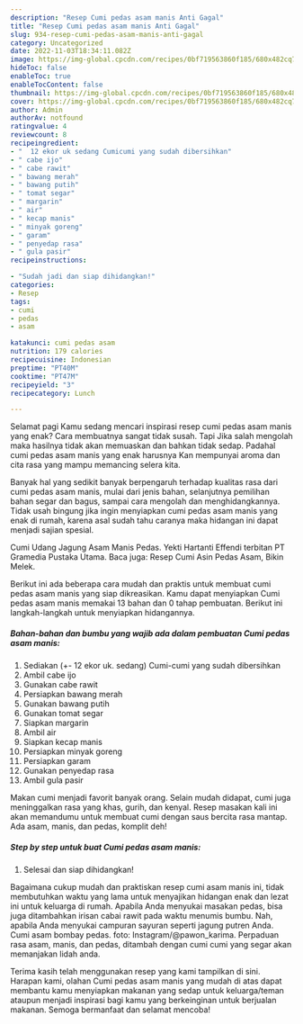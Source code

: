 ```yaml
---
description: "Resep Cumi pedas asam manis Anti Gagal"
title: "Resep Cumi pedas asam manis Anti Gagal"
slug: 934-resep-cumi-pedas-asam-manis-anti-gagal
category: Uncategorized
date: 2022-11-03T18:34:11.082Z
image: https://img-global.cpcdn.com/recipes/0bf719563860f185/680x482cq70/cumi-pedas-asam-manis-foto-resep-utama.jpg
hideToc: false
enableToc: true
enableTocContent: false
thumbnail: https://img-global.cpcdn.com/recipes/0bf719563860f185/680x482cq70/cumi-pedas-asam-manis-foto-resep-utama.jpg
cover: https://img-global.cpcdn.com/recipes/0bf719563860f185/680x482cq70/cumi-pedas-asam-manis-foto-resep-utama.jpg
author: Admin
authorAv: notfound
ratingvalue: 4
reviewcount: 8
recipeingredient:
- "  12 ekor uk sedang Cumicumi yang sudah dibersihkan"
- " cabe ijo"
- " cabe rawit"
- " bawang merah"
- " bawang putih"
- " tomat segar"
- " margarin"
- " air"
- " kecap manis"
- " minyak goreng"
- " garam"
- " penyedap rasa"
- " gula pasir"
recipeinstructions:

- "Sudah jadi dan siap dihidangkan!"
categories:
- Resep
tags:
- cumi
- pedas
- asam

katakunci: cumi pedas asam 
nutrition: 179 calories
recipecuisine: Indonesian
preptime: "PT40M"
cooktime: "PT47M"
recipeyield: "3"
recipecategory: Lunch

---
```



Selamat pagi Kamu sedang mencari inspirasi resep cumi pedas asam manis yang enak? Cara membuatnya sangat tidak susah. Tapi Jika salah mengolah maka hasilnya tidak akan memuaskan dan bahkan tidak sedap. Padahal cumi pedas asam manis yang enak harusnya Kan mempunyai aroma dan cita rasa yang mampu memancing selera kita.


Banyak hal yang sedikit banyak berpengaruh terhadap kualitas rasa dari cumi pedas asam manis, mulai dari jenis bahan, selanjutnya pemilihan bahan segar dan bagus, sampai cara mengolah dan menghidangkannya. Tidak usah bingung jika ingin menyiapkan cumi pedas asam manis yang enak di rumah, karena asal sudah tahu caranya maka hidangan ini dapat menjadi sajian spesial.

Cumi Udang Jagung Asam Manis Pedas. Yekti Hartanti Effendi terbitan PT Gramedia Pustaka Utama. Baca juga: Resep Cumi Asin Pedas Asam, Bikin Melek.


Berikut ini ada beberapa cara mudah dan praktis untuk membuat cumi pedas asam manis yang siap dikreasikan. Kamu dapat menyiapkan Cumi pedas asam manis memakai 13 bahan dan 0 tahap pembuatan. Berikut ini langkah-langkah untuk menyiapkan hidangannya.

<!--inarticleads1-->

##### Bahan-bahan dan bumbu yang wajib ada dalam pembuatan Cumi pedas asam manis:

1. Sediakan  (+- 12 ekor uk. sedang) Cumi-cumi yang sudah dibersihkan
1. Ambil  cabe ijo
1. Gunakan  cabe rawit
1. Persiapkan  bawang merah
1. Gunakan  bawang putih
1. Gunakan  tomat segar
1. Siapkan  margarin
1. Ambil  air
1. Siapkan  kecap manis
1. Persiapkan  minyak goreng
1. Persiapkan  garam
1. Gunakan  penyedap rasa
1. Ambil  gula pasir


Makan cumi menjadi favorit banyak orang. Selain mudah didapat, cumi juga meninggalkan rasa yang khas, gurih, dan kenyal. Resep masakan kali ini akan memandumu untuk membuat cumi dengan saus bercita rasa mantap. Ada asam, manis, dan pedas, komplit deh! 

<!--inarticleads2-->

##### Step by step untuk buat Cumi pedas asam manis:


1. Selesai dan siap dihidangkan!

Bagaimana cukup mudah dan praktiskan resep cumi asam manis ini, tidak membutuhkan waktu yang lama untuk menyajikan hidangan enak dan lezat ini untuk keluarga di rumah. Apabila Anda menyukai masakan pedas, bisa juga ditambahkan irisan cabai rawit pada waktu menumis bumbu. Nah, apabila Anda menyukai campuran sayuran seperti jagung putren Anda. Cumi asam bombay pedas. foto: Instagram/@pawon_karima. Perpaduan rasa asam, manis, dan pedas, ditambah dengan cumi cumi yang segar akan memanjakan lidah anda. 

Terima kasih telah menggunakan resep yang kami tampilkan di sini. Harapan kami, olahan Cumi pedas asam manis yang mudah di atas dapat membantu kamu menyiapkan makanan yang sedap untuk keluarga/teman ataupun menjadi inspirasi bagi kamu yang berkeinginan untuk berjualan makanan. Semoga bermanfaat dan selamat mencoba!

